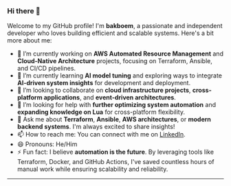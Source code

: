 ### Hi there 👋

Welcome to my GitHub profile! I'm **bakboem**, a passionate and independent developer who loves building efficient and scalable systems. Here's a bit more about me:

- 🔭 I’m currently working on **AWS Automated Resource Management** and **Cloud-Native Architecture** projects, focusing on Terraform, Ansible, and CI/CD pipelines.
- 🌱 I’m currently learning **AI model tuning** and exploring ways to integrate **AI-driven system insights** for development and deployment.
- 👯 I’m looking to collaborate on **cloud infrastructure projects**, **cross-platform applications**, and **event-driven architectures**.
- 🤔 I’m looking for help with **further optimizing system automation** and **expanding knowledge on Lua** for cross-platform flexibility.
- 💬 Ask me about **Terraform**, **Ansible**, **AWS architectures**, or **modern backend systems**. I'm always excited to share insights!
- 📫 How to reach me: You can connect with me on [LinkedIn](https://www.linkedin.com/in/bakboem/).
- 😄 Pronouns: He/Him
- ⚡ Fun fact: I believe **automation is the future**. By leveraging tools like Terraform, Docker, and GitHub Actions, I've saved countless hours of manual work while ensuring scalability and reliability.

---
